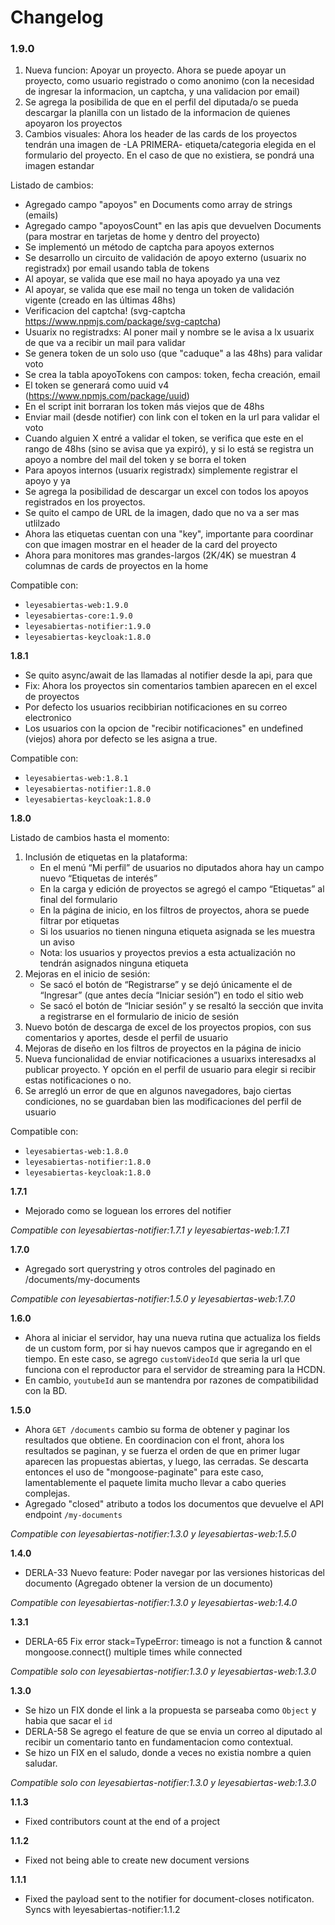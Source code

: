# Changelog

### 1.9.0

1. Nueva funcion: Apoyar un proyecto. Ahora se puede apoyar un proyecto, como usuario registrado o como anonimo (con la necesidad de ingresar la informacion, un captcha, y una validacion por email)
2. Se agrega la posibilida de que en el perfil del diputada/o se pueda descargar la planilla con un listado de la informacion de quienes apoyaron los proyectos
3. Cambios visuales: Ahora los header de las cards de los proyectos tendrán una imagen de -LA PRIMERA- etiqueta/categoria elegida en el formulario del proyecto. En el caso de que no existiera, se pondrá una imagen estandar

Listado de cambios:

- Agregado campo "apoyos" en Documents como array de strings (emails)
- Agregado campo "apoyosCount" en las apis que devuelven Documents (para mostrar en tarjetas de home y dentro del proyecto)
- Se implementó un método de captcha para apoyos externos
- Se desarrollo un circuito de validación de apoyo externo (usuarix no registradx) por email usando tabla de tokens
- Al apoyar, se valida que ese mail no haya apoyado ya una vez
- Al apoyar, se valida que ese mail no tenga un token de validación vigente (creado en las últimas 48hs)
- Verificacion del captcha! (svg-captcha https://www.npmjs.com/package/svg-captcha)
- Usuarix no registradxs: Al poner mail y nombre se le avisa a lx usuarix de que va a recibir un mail para validar
- Se genera token de un solo uso (que "caduque" a las 48hs) para validar voto
- Se crea la tabla apoyoTokens con campos: token, fecha creación, email
- El token se generará como uuid v4 (https://www.npmjs.com/package/uuid)
- En el script init borraran los token más viejos que de 48hs
- Enviar mail (desde notifier) con link con el token en la url para validar el voto
- Cuando alguien X entré a validar el token, se verifica que este en el rango de 48hs (sino se avisa que ya expiró), y si lo está se registra un apoyo a nombre del mail del token y se borra el token
- Para apoyos internos (usuarix registradx) simplemente registrar el apoyo y ya
- Se agrega la posibilidad de descargar un excel con todos los apoyos registrados en los proyectos.
- Se quito el campo de URL de la imagen, dado que no va a ser mas utlilzado
- Ahora las etiquetas cuentan con una "key", importante para coordinar con que imagen mostrar en el header de la card del proyecto
- Ahora para monitores mas grandes-largos (2K/4K) se muestran 4 columnas de cards de proyectos en la home

Compatible con:
* `leyesabiertas-web:1.9.0`
* `leyesabiertas-core:1.9.0`
* `leyesabiertas-notifier:1.9.0`
* `leyesabiertas-keycloak:1.8.0`

**1.8.1**


- Se quito async/await de las llamadas al notifier desde la api, para que
- Fix: Ahora los proyectos sin comentarios tambien aparecen en el excel de proyectos
- Por defecto los usuarios recibbirian notificaciones en su correo electronico
- Los usuarios con la opcion de "recibir notificaciones" en undefined (viejos) ahora por defecto se les asigna a true.

Compatible con:
* `leyesabiertas-web:1.8.1`
* `leyesabiertas-notifier:1.8.0`
* `leyesabiertas-keycloak:1.8.0`

**1.8.0**

Listado de cambios hasta el momento:

1. Inclusión de etiquetas en la plataforma:
    * En el menú “Mi perfil” de usuarios no diputados ahora hay un campo nuevo “Etiquetas de interés”
    * En la carga y edición de proyectos se agregó el campo “Etiquetas” al final del formulario
    * En la página de inicio, en los filtros de proyectos, ahora se puede filtrar por etiquetas
    * Si los usuarios no tienen ninguna etiqueta asignada se les muestra un aviso
    * Nota: los usuarios y proyectos previos a esta actualización no tendrán asignados ninguna etiqueta
2. Mejoras en el inicio de sesión:
    * Se sacó el botón de “Registrarse” y se dejó únicamente el de “Ingresar” (que antes decía “Iniciar sesión”) en todo el sitio web
    * Se sacó el botón de “Iniciar sesión” y se resaltó la sección que invita a registrarse en el formulario de inicio de sesión
3. Nuevo botón de descarga de excel de los proyectos propios, con sus comentarios y aportes, desde el perfil de usuario	
4. Mejoras de diseño en los filtros de proyectos en la página de inicio
5. Nueva funcionalidad de enviar notificaciones a usuarixs interesadxs al publicar proyecto. Y opción en el perfil de usuario para elegir si recibir estas notificaciones o no.
6. Se arregló un error de que en algunos navegadores, bajo ciertas condiciones, no se guardaban bien las modificaciones del perfil de usuario

Compatible con:
* `leyesabiertas-web:1.8.0`
* `leyesabiertas-notifier:1.8.0`
* `leyesabiertas-keycloak:1.8.0`


**1.7.1**

- Mejorado como se loguean los errores del notifier

_Compatible con leyesabiertas-notifier:1.7.1 y leyesabiertas-web:1.7.1_


**1.7.0**

- Agregado sort querystring y otros controles del paginado en /documents/my-documents

_Compatible con leyesabiertas-notifier:1.5.0 y leyesabiertas-web:1.7.0_


**1.6.0**

- Ahora al iniciar el servidor, hay una nueva rutina que actualiza los fields de un custom form, por si hay nuevos campos que ir agregando en el tiempo. En este caso, se agrego `customVideoId` que seria la url que funciona con el reproductor para el servidor de streaming para la HCDN. 
- En cambio, `youtubeId` aun se mantendra por razones de compatibilidad con la BD.

**1.5.0**

- Ahora `GET /documents` cambio su forma de obtener y paginar los resultados que obtiene. En coordinacion con el front, ahora los resultados se paginan, y se fuerza el orden de que en primer lugar aparecen las propuestas abiertas, y luego, las cerradas. Se descarta entonces el uso de "mongoose-paginate" para este caso, lamentablemente el paquete limita mucho llevar a cabo queries complejas.
- Agregado "closed" atributo a todos los documentos que devuelve el API endpoint `/my-documents` 

_Compatible con leyesabiertas-notifier:1.3.0 y leyesabiertas-web:1.5.0_

**1.4.0**

- DERLA-33 Nuevo feature: Poder navegar por las versiones historicas del documento (Agregado obtener la version de un documento)

_Compatible con leyesabiertas-notifier:1.3.0 y leyesabiertas-web:1.4.0_

**1.3.1**

- DERLA-65 Fix error stack=TypeError: timeago is not a function & cannot mongoose.connect() multiple times while connected

_Compatible solo con leyesabiertas-notifier:1.3.0 y leyesabiertas-web:1.3.0_

**1.3.0**

* Se hizo un FIX donde el link a la propuesta se parseaba como `Object` y habia que sacar el `id`
* DERLA-58 Se agrego el feature de que se envia un correo al diputado al recibir un comentario tanto en fundamentacion como contextual.
* Se hizo un FIX en el saludo, donde a veces no existia nombre a quien saludar.

_Compatible solo con leyesabiertas-notifier:1.3.0 y leyesabiertas-web:1.3.0_

**1.1.3**

- Fixed contributors count at the end of a project

**1.1.2**

- Fixed not being able to create new document versions

**1.1.1**

- Fixed the payload sent to the notifier for document-closes notificaton. Syncs with leyesabiertas-notifier:1.1.2